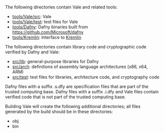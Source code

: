 The following directories contain Vale and related tools:

* [tools/Vale/src](./tools/Vale/src): Vale
* [tools/Vale/test](./tools/Vale/test): test files for Vale
* [tools/Dafny](./tools/Dafny): Dafny binaries built from https://github.com/Microsoft/dafny
* [tools/Kremlin](./tools/Kremlin): Interface to [Kremlin](https://www.github.com/FStarLang/Kremlin)

The following directories contain library code and cryptographic code verified by Dafny and Vale:

* [src/lib](./src/lib): general-purpose libraries for Dafny
* [src/arch](./src/arch): definitions of assembly language architectures (x86, x64, ARM)
* [src/test](./src/test): test files for libraries, architecture code, and cryptography code

Dafny files with a suffix .s.dfy are specification files that are part of the trusted computing base.
Dafny files with a suffix .i.dfy and Vale files contain verified code that is not part of the trusted computing base.

Building Vale will create the following additional directories;
all files generated by the build should be in these directories:

* obj
* bin

